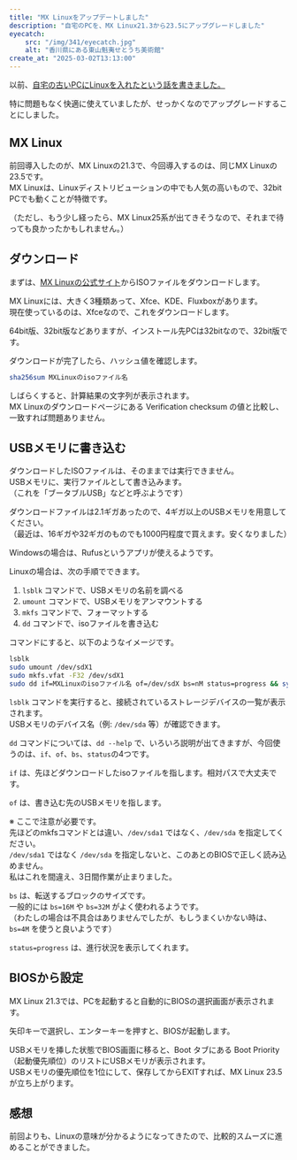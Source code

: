 ```yaml
---
title: "MX Linuxをアップデートしました"
description: "自宅のPCを、MX Linux21.3から23.5にアップグレードしました"
eyecatch: 
    src: "/img/341/eyecatch.jpg"
    alt: "香川県にある東山魁夷せとうち美術館"
create_at: "2025-03-02T13:13:00"
---
```


以前、[自宅の古いPCにLinuxを入れたという話を書きました。](/archives/76.html)

特に問題もなく快適に使えていましたが、せっかくなのでアップグレードすることにしました。

## MX Linux

前回導入したのが、MX Linuxの21.3で、今回導入するのは、同じMX Linuxの23.5です。  
MX Linuxは、Linuxディストリビューションの中でも人気の高いもので、32bit PCでも動くことが特徴です。

（ただし、もう少し経ったら、MX Linux25系が出てきそうなので、それまで待っても良かったかもしれません。）

## ダウンロード

まずは、[MX Linuxの公式サイト](https://mxlinux.org/)からISOファイルをダウンロードします。

MX Linuxには、大きく3種類あって、Xfce、KDE、Fluxboxがあります。  
現在使っているのは、Xfceなので、これをダウンロードします。

64bit版、32bit版などありますが、インストール先PCは32bitなので、32bit版です。

ダウンロードが完了したら、ハッシュ値を確認します。

```bash
sha256sum MXLinuxのisoファイル名
```

しばらくすると、計算結果の文字列が表示されます。  
MX Linuxのダウンロードページにある Verification checksum の値と比較し、一致すれば問題ありません。

## USBメモリに書き込む

ダウンロードしたISOファイルは、そのままでは実行できません。  
USBメモリに、実行ファイルとして書き込みます。  
（これを「ブータブルUSB」などと呼ぶようです）

ダウンロードファイルは2.1ギガあったので、4ギガ以上のUSBメモリを用意してください。  
（最近は、16ギガや32ギガのものでも1000円程度で買えます。安くなりました）

Windowsの場合は、Rufusというアプリが使えるようです。

Linuxの場合は、次の手順でできます。

1. `lsblk` コマンドで、USBメモリの名前を調べる
2. `umount` コマンドで、USBメモリをアンマウントする
3. `mkfs` コマンドで、フォーマットする
4. `dd` コマンドで、isoファイルを書き込む

コマンドにすると、以下のようなイメージです。

```bash
lsblk
sudo umount /dev/sdX1
sudo mkfs.vfat -F32 /dev/sdX1
sudo dd if=MXLinuxのisoファイル名 of=/dev/sdX bs=nM status=progress && sync
```

`lsblk` コマンドを実行すると、接続されているストレージデバイスの一覧が表示されます。  
USBメモリのデバイス名（例: `/dev/sda` 等）が確認できます。

`dd` コマンドについては、`dd --help` で、いろいろ説明が出てきますが、今回使うのは、`if`、`of`、`bs`、`status`の4つです。

`if` は、先ほどダウンロードしたisoファイルを指します。相対パスで大丈夫です。

`of` は、書き込む先のUSBメモリを指します。

※ ここで注意が必要です。  
先ほどのmkfsコマンドとは違い、`/dev/sda1` ではなく、`/dev/sda` を指定してください。  
`/dev/sda1` ではなく `/dev/sda` を指定しないと、このあとのBIOSで正しく読み込めません。  
私はこれを間違え、3日間作業が止まりました。

`bs` は、転送するブロックのサイズです。  
一般的には `bs=16M` や `bs=32M` がよく使われるようです。  
（わたしの場合は不具合はありませんでしたが、もしうまくいかない時は、`bs=4M` を使うと良いようです）

`status=progress` は、進行状況を表示してくれます。

## BIOSから設定

MX Linux 21.3では、PCを起動すると自動的にBIOSの選択画面が表示されます。

矢印キーで選択し、エンターキーを押すと、BIOSが起動します。

USBメモリを挿した状態でBIOS画面に移ると、Boot タブにある Boot Priority（起動優先順位）のリストにUSBメモリが表示されます。  
USBメモリの優先順位を1位にして、保存してからEXITすれば、MX Linux 23.5が立ち上がります。

## 感想

前回よりも、Linuxの意味が分かるようになってきたので、比較的スムーズに進めることができました。
